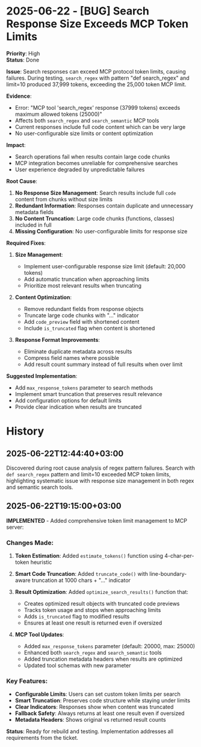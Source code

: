 # 2025-06-22 - [BUG] Search Response Size Exceeds MCP Token Limits

**Priority**: High  
**Status**: Done

**Issue**: Search responses can exceed MCP protocol token limits, causing failures. During testing, `search_regex` with pattern "def search_regex" and limit=10 produced 37,999 tokens, exceeding the 25,000 token MCP limit.

**Evidence**:
- Error: "MCP tool 'search_regex' response (37999 tokens) exceeds maximum allowed tokens (25000)"
- Affects both `search_regex` and `search_semantic` MCP tools
- Current responses include full code content which can be very large
- No user-configurable size limits or content optimization

**Impact**: 
- Search operations fail when results contain large code chunks
- MCP integration becomes unreliable for comprehensive searches
- User experience degraded by unpredictable failures

**Root Cause**: 
1. **No Response Size Management**: Search results include full `code` content from chunks without size limits
2. **Redundant Information**: Responses contain duplicate and unnecessary metadata fields  
3. **No Content Truncation**: Large code chunks (functions, classes) included in full
4. **Missing Configuration**: No user-configurable limits for response size

**Required Fixes**:

1. **Size Management**:
   - Implement user-configurable response size limit (default: 20,000 tokens)
   - Add automatic truncation when approaching limits
   - Prioritize most relevant results when truncating

2. **Content Optimization**:
   - Remove redundant fields from response objects
   - Truncate large code chunks with "..." indicator
   - Add `code_preview` field with shortened content
   - Include `is_truncated` flag when content is shortened

3. **Response Format Improvements**:
   - Eliminate duplicate metadata across results
   - Compress field names where possible
   - Add result count summary instead of full results when over limit

**Suggested Implementation**:
- Add `max_response_tokens` parameter to search methods
- Implement smart truncation that preserves result relevance
- Add configuration options for default limits
- Provide clear indication when results are truncated

# History

## 2025-06-22T12:44:40+03:00
Discovered during root cause analysis of regex pattern failures. Search with `def search_regex` pattern and limit=10 exceeded MCP token limits, highlighting systematic issue with response size management in both regex and semantic search tools.

## 2025-06-22T19:15:00+03:00
**IMPLEMENTED** - Added comprehensive token limit management to MCP server:

### Changes Made:
1. **Token Estimation**: Added `estimate_tokens()` function using 4-char-per-token heuristic
2. **Smart Code Truncation**: Added `truncate_code()` with line-boundary-aware truncation at 1000 chars + "..." indicator
3. **Result Optimization**: Added `optimize_search_results()` function that:
   - Creates optimized result objects with truncated code previews
   - Tracks token usage and stops when approaching limits
   - Adds `is_truncated` flag to modified results
   - Ensures at least one result is returned even if oversized

4. **MCP Tool Updates**:
   - Added `max_response_tokens` parameter (default: 20000, max: 25000)
   - Enhanced both `search_regex` and `search_semantic` tools
   - Added truncation metadata headers when results are optimized
   - Updated tool schemas with new parameter

### Key Features:
- **Configurable Limits**: Users can set custom token limits per search
- **Smart Truncation**: Preserves code structure while staying under limits  
- **Clear Indicators**: Responses show when content was truncated
- **Fallback Safety**: Always returns at least one result even if oversized
- **Metadata Headers**: Shows original vs returned result counts

**Status**: Ready for rebuild and testing. Implementation addresses all requirements from the ticket.